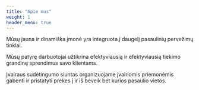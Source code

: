 ```yaml
---
title: "Apie mus"
weight: 1
header_menu: true
---
```


Mūsų jauna ir dinamiška įmonė yra integruota į daugelį pasaulinių pervežimų
tinklai.

Mūsų patyrę darbuotojai užtikrina efektyviausią ir efektyviausią tiekimo grandinę
sprendimus savo klientams.

Įvairaus sudėtingumo siuntas organizuojame įvairiomis priemonėmis
gabenti ir pristatyti prekes į ir iš beveik bet kurios pasaulio vietos.
